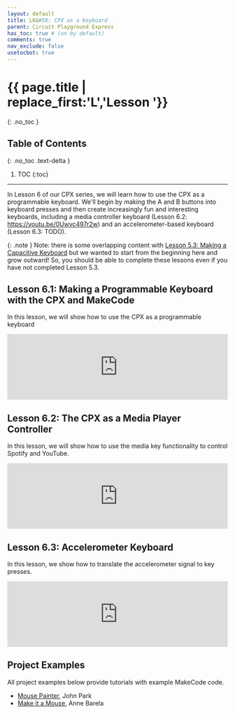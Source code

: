 ```yaml
---
layout: default
title: L6&#58; CPX as a Keyboard
parent: Circuit Playground Express
has_toc: true # (on by default)
comments: true
nav_exclude: false
usetocbot: true
---
```

# {{ page.title | replace_first:'L','Lesson '}}
{: .no_toc }

## Table of Contents
{: .no_toc .text-delta }

1. TOC
{:toc}
---

In Lesson 6 of our CPX series, we will learn how to use the CPX as a programmable keyboard. We'll begin by making the A and B buttons into keyboard presses and then create increasingly fun and interesting keyboards, including a media controller keyboard (Lesson 6.2: https://youtu.be/0Uwvc497r2w) and an accelerometer-based keyboard (Lesson 6.3: TODO).

{: .note }
Note: there is some overlapping content with [Lesson 5.3: Making a Capacitive Keyboard](capacitive-touch.md#lesson-53-making-a-capacitive-touch-keyboard) but we wanted to start from the beginning here and grow outward! So, you should be able to complete these lessons even if you have not completed Lesson 5.3.

## Lesson 6.1: Making a Programmable Keyboard with the CPX and MakeCode

In this lesson, we will show how to use the CPX as a programmable keyboard

<div class="iframe-container">
  <iframe width="100%" src="https://www.youtube.com/embed/2ehFfhHLcNQ" title="YouTube video player" frameborder="0" allow="accelerometer; autoplay; clipboard-write; encrypted-media; gyroscope; picture-in-picture; web-share" allowfullscreen></iframe>
</div>

## Lesson 6.2: The CPX as a Media Player Controller

In this lesson, we will show how to use the media key functionality to control Spotify and YouTube.

<div class="iframe-container">
  <iframe width="100%" src="https://www.youtube.com/embed/0Uwvc497r2w" title="YouTube video player" frameborder="0" allow="accelerometer; autoplay; clipboard-write; encrypted-media; gyroscope; picture-in-picture; web-share" allowfullscreen></iframe>
</div>

## Lesson 6.3: Accelerometer Keyboard

In this lesson, we show how to translate the accelerometer signal to key presses.

<div class="iframe-container">
  <iframe width="100%" src="https://www.youtube.com/embed/0Uwvc497r2w" title="YouTube video player" frameborder="0" allow="accelerometer; autoplay; clipboard-write; encrypted-media; gyroscope; picture-in-picture; web-share" allowfullscreen></iframe>
</div>

<!-- Ideas:
- Start very simple. Hit button 'A' to send "I love making!" or "I love prototyping!"

- Simple game controller. Send 'space bar'. Better to use type here.
  - https://freeflappybird.org/

- Then build simple controller and play game by sending left and right keyboard commands and spacebar?
  - https://freegalaga.com/ <- uses left, right spacebar
  - https://www.retrogames.cc/arcade-games/galaga-namco.html
  - https://tetris.com/play-tetris
  
  - Example code: https://makecode.com/_UkEUewXxhH07

- But then improve to show key down and key up so it is more continuous
  - https://freepong.org/
  - https://www.retrogames.cc/arcade-games/galaga-namco.html
  - Example code: https://makecode.com/_02tfJu5xp785

- Show Spotify media commands: next song, previous song, spacebar for play/pause
  - Shake to go to the next song
  - https://open.spotify.com/playlist/5qTSCxoWreaB9ZTX5LFXSB#login

Sensors and keyboard commands
- Then show how we could use the accelerometer to play this game
  - Tilt left, tilt right, spacebar
  - https://freegalaga.com/
  - https://www.retrogames.cc/arcade-games/galaga-namco.html
  - Example code: https://makecode.com/_PCHaak0Ki2cf
  - More complex: https://makecode.com/_e5kEupV4594H

- Then show how to use a sensor to send commands like "loudness" for clapping
  - Maybe show that threshold again
  - Clappy Bird
  - Hmm, when I try to use loudness, I get a CPX error :( -->

## Project Examples

All project examples below provide tutorials with example MakeCode code.

- [Mouse Painter](https://learn.adafruit.com/mouse-painter-emulate-mice-with-makecode/overview), John Park
- [Make it a Mouse](https://learn.adafruit.com/make-it-a-mouse), Anne Barela